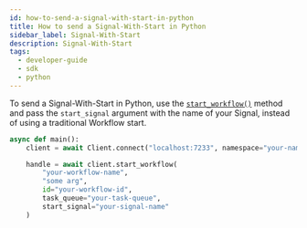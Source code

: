 ```yaml
---
id: how-to-send-a-signal-with-start-in-python
title: How to send a Signal-With-Start in Python
sidebar_label: Signal-With-Start
description: Signal-With-Start
tags:
  - developer-guide
  - sdk
  - python
---
```


To send a Signal-With-Start in Python, use the [`start_workflow()`](https://python.temporal.io/temporalio.client.client#start_workflow) method and pass the `start_signal` argument with the name of your Signal, instead of using a traditional Workflow start.

```python
async def main():
    client = await Client.connect("localhost:7233", namespace="your-namespace")

    handle = await client.start_workflow(
        "your-workflow-name",
        "some arg",
        id="your-workflow-id",
        task_queue="your-task-queue",
        start_signal="your-signal-name"
    )
```
